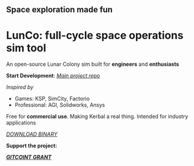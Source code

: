 ## Space exploration made fun

# LunCo: full-cycle space operations sim tool

An open-source Lunar Colony sim built for **engineers** and **enthusiasts**

**Start Development**: *[Main project repo](https://github.com/LunCoSim/lunco-sim)*

*Inspired by*
* Games: KSP, SimCity, Factorio
* Professional: AGI, Solidworks, Ansys

Free for **commercial use**. Making Kerbal a real thing. Intended for industry applications

*[DOWNLOAD BINARY](https://difint.itch.io/lunco)*

**Support the project:**

***[GITCOINT GRANT](https://gitcoin.co/grants/5939/lunco-full-cycle-space-operations-sim-tool)***





